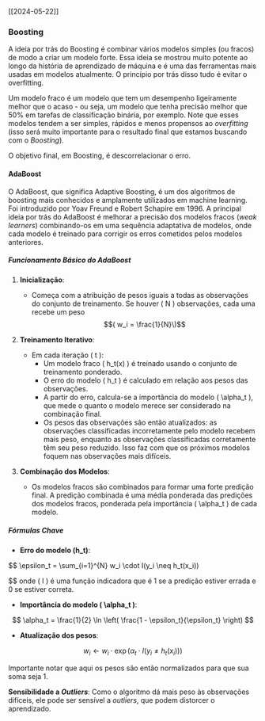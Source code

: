 [[2024-05-22]]

### Boosting
A ideia por trás do Boosting é combinar vários modelos simples (ou fracos) de modo a criar um modelo forte. Essa ideia se mostrou muito potente ao longo da história de aprendizado de máquina e é uma das ferramentas mais usadas em modelos atualmente. O princípio por trás disso tudo é evitar o overfitting. 

Um modelo fraco é um modelo que tem um desempenho ligeiramente melhor que o acaso - ou seja, um modelo que tenha precisão melhor que 50% em tarefas de classificação binária, por exemplo. Note que esses modelos tendem a ser simples, rápidos e menos propensos ao *overfitting* (isso será muito importante para o resultado final que estamos buscando com o *Boosting*).

O objetivo final, em Boosting, é descorrelacionar o erro.

#### AdaBoost
O AdaBoost, que significa Adaptive Boosting, é um dos algoritmos de boosting mais conhecidos e amplamente utilizados em machine learning. Foi introduzido por Yoav Freund e Robert Schapire em 1996. A principal ideia por trás do AdaBoost é melhorar a precisão dos modelos fracos (*weak learners*) combinando-os em uma sequência adaptativa de modelos, onde cada modelo é treinado para corrigir os erros cometidos pelos modelos anteriores.

##### Funcionamento Básico do AdaBoost

1. **Inicialização**:
   - Começa com a atribuição de pesos iguais a todas as observações do conjunto de treinamento. Se houver \( N \) observações, cada uma recebe um peso $$( w_i = \frac{1}{N}\)$$
2. **Treinamento Iterativo**:
   - Em cada iteração \( t \):
     - Um modelo fraco \( h_t(x) \) é treinado usando o conjunto de treinamento ponderado.
     - O erro do modelo \( h_t \) é calculado em relação aos pesos das observações.
     - A partir do erro, calcula-se a importância do modelo \( \alpha_t \), que mede o quanto o modelo merece ser considerado na combinação final.
     - Os pesos das observações são então atualizados: as observações classificadas incorretamente pelo modelo recebem mais peso, enquanto as observações classificadas corretamente têm seu peso reduzido. Isso faz com que os próximos modelos foquem nas observações mais difíceis.

3. **Combinação dos Modelos**:
   - Os modelos fracos são combinados para formar uma forte predição final. A predição combinada é uma média ponderada das predições dos modelos fracos, ponderada pela importância \( \alpha_t \) de cada modelo.

##### Fórmulas Chave

- **Erro do modelo (h_t)**:

$$
  \epsilon_t = \sum_{i=1}^{N} w_i \cdot I(y_i \neq h_t(x_i))
  
$$
  onde \( I \) é uma função indicadora que é 1 se a predição estiver errada e 0 se estiver correta.

- **Importância do modelo \( \alpha_t \)**:
  
$$
  \alpha_t = \frac{1}{2} \ln \left( \frac{1 - \epsilon_t}{\epsilon_t} \right)
$$
  

- **Atualização dos pesos**:
  
$$
  w_i \leftarrow w_i \cdot \exp(\alpha_t \cdot I(y_i \neq h_t(x_i)))
$$
  
  Importante notar que aqui os pesos são então normalizados para que sua soma seja 1.


**Sensibilidade a *Outliers***: Como o algoritmo dá mais peso às observações difíceis, ele pode ser sensível a *outliers*, que podem distorcer o aprendizado.